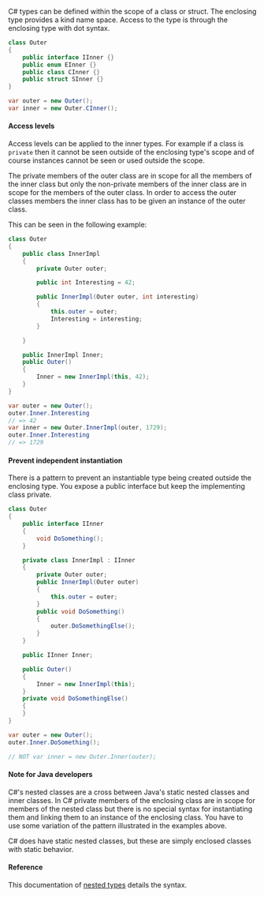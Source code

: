C# types can be defined within the scope of a class or struct. The enclosing type provides a kind name space. Access to the type is through the enclosing type with dot syntax.

```csharp
class Outer
{
    public interface IInner {}
    public enum EInner {}
    public class CInner {}
    public struct SInner {}
}

var outer = new Outer();
var inner = new Outer.CInner();
```

#### Access levels

Access levels can be applied to the inner types. For example if a class is `private` then it cannot be seen outside of the enclosing type's scope and of course instances cannot be seen or used outside the scope.

The private members of the outer class are in scope for all the members of the inner class but only the non-private members of the inner class are in scope for the members of the outer class. In order to access the outer classes members the inner class has to be given an instance of the outer class.

This can be seen in the following example:

```csharp
class Outer
{
    public class InnerImpl
    {
        private Outer outer;

        public int Interesting = 42;

        public InnerImpl(Outer outer, int interesting)
        {
            this.outer = outer;
            Interesting = interesting;
        }

    }

    public InnerImpl Inner;
    public Outer()
    {
        Inner = new InnerImpl(this, 42);
    }
}

var outer = new Outer();
outer.Inner.Interesting
// => 42
var inner = new Outer.InnerImpl(outer, 1729);
outer.Inner.Interesting
// => 1729
```

#### Prevent independent instantiation

There is a pattern to prevent an instantiable type being created outside the enclosing type. You expose a public interface but keep the implementing class private.

```csharp
class Outer
{
    public interface IInner
    {
        void DoSomething();
    }

    private class InnerImpl : IInner
    {
        private Outer outer;
        public InnerImpl(Outer outer)
        {
            this.outer = outer;
        }
        public void DoSomething()
        {
            outer.DoSomethingElse();
        }
    }

    public IInner Inner;

    public Outer()
    {
        Inner = new InnerImpl(this);
    }
    private void DoSomethingElse()
    {
    }
}

var outer = new Outer();
outer.Inner.DoSomething();

// NOT var inner = new Outer.Inner(outer);
```

#### Note for Java developers

C#'s nested classes are a cross between Java's static nested classes and inner classes. In C# private members of the enclosing class are in scope for members of the nested class but there is no special syntax for instantiating them and linking them to an instance of the enclosing class. You have to use some variation of the pattern illustrated in the examples above.

C# does have static nested classes, but these are simply enclosed classes with static behavior.

#### Reference

This documentation of [nested types][nested-types] details the syntax.

[nested-types]: https://docs.microsoft.com/en-us/dotnet/csharp/programming-guide/classes-and-structs/nested-types

